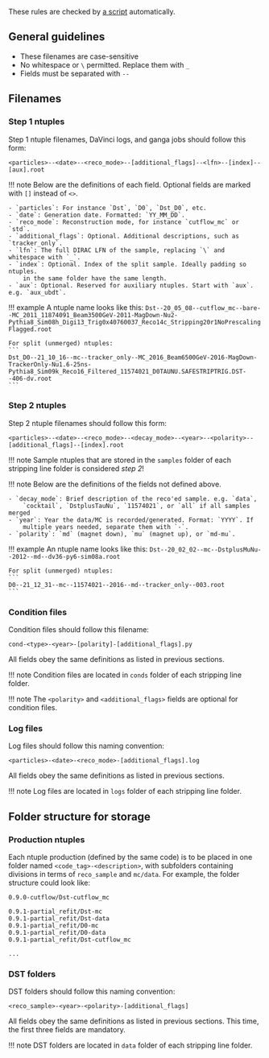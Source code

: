 These rules are checked by [a script](https://github.com/umd-lhcb/lhcb-ntuples-gen/blob/master/test/test_filename_convention.py) automatically.

## General guidelines

- These filenames are case-sensitive
- No whitespace or `\` permitted. Replace them with `_`
- Fields must be separated with `--`



## Filenames
### Step 1 ntuples

Step 1 ntuple filenames, DaVinci logs, and ganga jobs should follow this form:
```
<particles>--<date>--<reco_mode>--[additional_flags]--<lfn>--[index]--[aux].root
```

!!! note
    Below are the definitions of each field. Optional fields are marked with
    `[]` instead of `<>`.

    - `particles`: For instance `Dst`, `D0`, `Dst_D0`, etc.
    - `date`: Generation date. Formatted: `YY_MM_DD`.
    - `reco_mode`: Reconstruction mode, for instance `cutflow_mc` or `std`.
    - `additional_flags`: Optional. Additional descriptions, such as `tracker_only`.
    - `lfn`: The full DIRAC LFN of the sample, replacing `\` and whitespace with `_`.
    - `index`: Optional. Index of the split sample. Ideally padding so ntuples.
        in the same folder have the same length.
    - `aux`: Optional. Reserved for auxiliary ntuples. Start with `aux`. e.g. `aux_ubdt`.

!!! example
    A ntuple name looks like this:
    ```
    Dst--20_05_08--cutflow_mc--bare--MC_2011_11874091_Beam3500GeV-2011-MagDown-Nu2-Pythia8_Sim08h_Digi13_Trig0x40760037_Reco14c_Stripping20r1NoPrescalingFlagged.root
    ```

    For split (unmerged) ntuples:
    ```
    Dst_D0--21_10_16--mc--tracker_only--MC_2016_Beam6500GeV-2016-MagDown-TrackerOnly-Nu1.6-25ns-Pythia8_Sim09k_Reco16_Filtered_11574021_D0TAUNU.SAFESTRIPTRIG.DST--406-dv.root
    ```


### Step 2 ntuples

Step 2 ntuple filenames should follow this form:
```
<particles>--<date>--<reco_mode>--<decay_mode>--<year>--<polarity>--[additional_flags]--[index].root
```

!!! note
    Sample ntuples that are stored in the `samples` folder of each stripping
    line folder is considered _step 2_!

!!! note
    Below are the definitions of the fields not defined above.

    - `decay_mode`: Brief description of the reco'ed sample. e.g. `data`,
        `cocktail`, `DstplusTauNu`, `11574021`, or `all` if all samples merged
    - `year`: Year the data/MC is recorded/generated. Format: `YYYY`. If
        multiple years needed, separate them with `-`.
    - `polarity`: `md` (magnet down), `mu` (magnet up), or `md-mu`.

!!! example
    An ntuple name looks like this:
    ```
    Dst--20_02_02--mc--DstplusMuNu--2012--md--dv36-py6-sim08a.root
    ```

    For split (unmerged) ntuples:
    ```
    D0--21_12_31--mc--11574021--2016--md--tracker_only--003.root
    ```


### Condition files

Condition files should follow this filename:

```
cond-<type>-<year>-[polarity]-[additional_flags].py
```

All fields obey the same definitions as listed in previous sections.

!!! note
    Condition files are located in `conds` folder of each stripping line folder.

!!! note
    The `<polarity>` and `<additional_flags>` fields are optional for condition files.


### Log files

Log files should follow this naming convention:
```
<particles>-<date>-<reco_mode>-[additional_flags].log
```

All fields obey the same definitions as listed in previous sections.

!!! note
    Log files are located in `logs` folder of each stripping line folder.



## Folder structure for storage
### Production ntuples

Each ntuple production (defined by the same code) is to be placed in one folder
named `<code_tag>-<description>`, with subfolders containing divisions in terms
of `reco_sample` and `mc/data`. For example, the folder structure could look
like:

```
0.9.0-cutflow/Dst-cutflow_mc

0.9.1-partial_refit/Dst-mc
0.9.1-partial_refit/Dst-data
0.9.1-partial_refit/D0-mc
0.9.1-partial_refit/D0-data
0.9.1-partial_refit/Dst-cutflow_mc

...
```


### DST folders

DST folders should follow this naming convention:
```
<reco_sample>-<year>-<polarity>-[additional_flags]
```

All fields obey the same definitions as listed in previous sections. This time,
the first three fields are mandatory.

!!! note
    DST folders are located in `data` folder of each stripping line folder.

